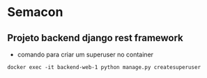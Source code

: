 # Semacon 
## Projeto backend django rest framework

* comando para criar um superuser no container
```
docker exec -it backend-web-1 python manage.py createsuperuser
```
